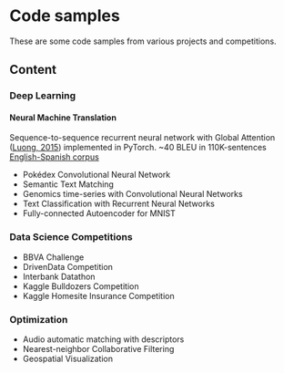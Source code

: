 # Code samples

These are some code samples from various projects and competitions. 

## Content

### Deep Learning

#### Neural Machine Translation  
Sequence-to-sequence recurrent neural network with Global Attention ([Luong, 2015](https://arxiv.org/abs/1508.04025)) implemented in PyTorch. ~40 BLEU in 110K-sentences [English-Spanish corpus](http://www.manythings.org/anki/)
  
  - Pokédex Convolutional Neural Network
  - Semantic Text Matching
  - Genomics time-series with Convolutional Neural Networks
  - Text Classification with Recurrent Neural Networks
  - Fully-connected Autoencoder for MNIST

### Data Science Competitions
  - BBVA Challenge
  - DrivenData Competition
  - Interbank Datathon
  - Kaggle Bulldozers Competition
  - Kaggle Homesite Insurance Competition

### Optimization
  - Audio automatic matching with descriptors
  - Nearest-neighbor Collaborative Filtering
  - Geospatial Visualization

